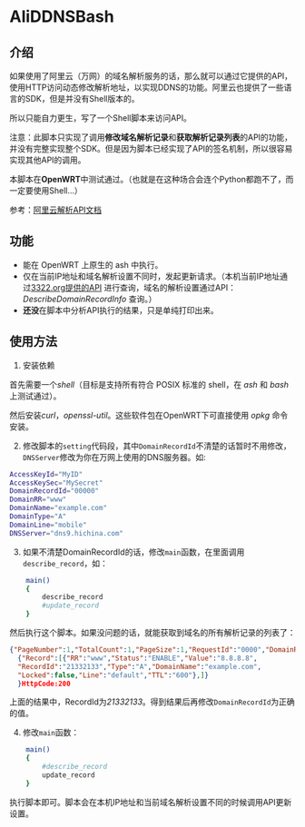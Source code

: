 # AliDDNSBash

## 介绍

如果使用了阿里云（万网）的域名解析服务的话，那么就可以通过它提供的API，使用HTTP访问动态修改解析地址，以实现DDNS的功能。阿里云也提供了一些语言的SDK，但是并没有Shell版本的。

所以只能自力更生，写了一个Shell脚本来访问API。

注意：此脚本只实现了调用**修改域名解析记录**和**获取解析记录列表**的API的功能，并没有完整实现整个SDK。但是因为脚本已经实现了API的签名机制，所以很容易实现其他API的调用。

本脚本在**OpenWRT**中测试通过。（也就是在这种场合会连个Python都跑不了，而一定要使用Shell…）

参考：[阿里云解析API文档](https://help.aliyun.com/document_detail/29739.html)


## 功能

* 能在 OpenWRT 上原生的 ash 中执行。
* 仅在当前IP地址和域名解析设置不同时，发起更新请求。（本机当前IP地址通过[3322.org提供的API](http://members.3322.org/dyndns/getip) 进行查询，域名的解析设置通过API：*DescribeDomainRecordInfo* 查询。）
* **还没**在脚本中分析API执行的结果，只是单纯打印出来。

## 使用方法

1. 安装依赖

首先需要一个*shell*（目标是支持所有符合 POSIX 标准的 shell，在 *ash* 和 *bash* 上测试通过）。

然后安装*curl*，*openssl-util*。这些软件包在OpenWRT下可直接使用 *opkg* 命令安装。

2. 修改脚本的`setting`代码段，其中`DomainRecordId`不清楚的话暂时不用修改，`DNSServer`修改为你在万网上使用的DNS服务器。如:
```sh
AccessKeyId="MyID"
AccessKeySec="MySecret"
DomainRecordId="00000"
DomainRR="www"
DomainName="example.com"
DomainType="A"
DomainLine="mobile"
DNSServer="dns9.hichina.com"
```

3. 如果不清楚DomainRecordId的话，修改`main`函数，在里面调用`describe_record`，如：
```sh
	main()
	{
		describe_record
		#update_record
	}
```
  然后执行这个脚本。如果没问题的话，就能获取到域名的所有解析记录的列表了：
```JSON
{"PageNumber":1,"TotalCount":1,"PageSize":1,"RequestId":"0000","DomainRecords":
  {"Record":[{"RR":"www","Status":"ENABLE","Value":"8.8.8.8",
  "RecordId":"21332133","Type":"A","DomainName":"example.com",
  "Locked":false,"Line":"default","TTL":"600"},]}
  }HttpCode:200
```
  上面的结果中，RecordId为*21332133*。得到结果后再修改`DomainRecordId`为正确的值。
  
4. 修改`main`函数：
```sh
	main()
	{
		#describe_record
		update_record
	}
```
  执行脚本即可。脚本会在本机IP地址和当前域名解析设置不同的时候调用API更新设置。
